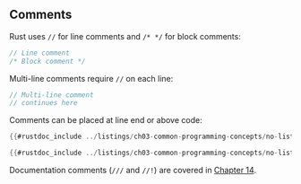 ## Comments

Rust uses `//` for line comments and `/* */` for block comments:

```rust
// Line comment
/* Block comment */
```

Multi-line comments require `//` on each line:

```rust
// Multi-line comment
// continues here
```

Comments can be placed at line end or above code:

```rust
{{#rustdoc_include ../listings/ch03-common-programming-concepts/no-listing-24-comments-end-of-line/src/main.rs}}
```

```rust
{{#rustdoc_include ../listings/ch03-common-programming-concepts/no-listing-25-comments-above-line/src/main.rs}}
```

Documentation comments (`///` and `//!`) are covered in [Chapter 14][publishing].

[publishing]: ch14-02-publishing-to-crates-io.html
